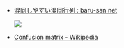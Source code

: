 * [混同しやすい混同行列 : baru-san.net](http://www.baru-san.net/archives/141)

  ![](https://cn.mathworks.com/matlabcentral/mlc-downloads/downloads/submissions/60900/versions/13/screenshot.png)

* [Confusion matrix - Wikipedia](https://en.wikipedia.org/wiki/Confusion_matrix)
